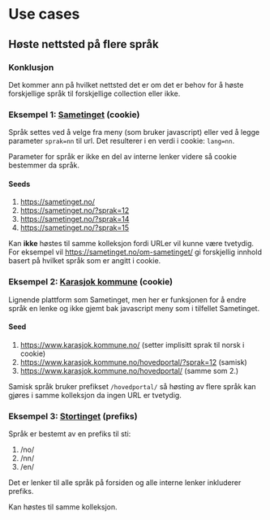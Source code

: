 # Use cases

## Høste nettsted på flere språk

### Konklusjon
Det kommer ann på hvilket nettsted det er om det er behov for å høste forskjellige språk til forskjellige collection eller ikke. 

### Eksempel 1: [Sametinget](https://sametinget.no) (cookie)

Språk settes ved å velge fra meny (som bruker javascript) eller ved å legge parameter `sprak=nn` til url.
Det resulterer i en verdi i cookie: `lang=nn`.

Parameter for språk er ikke en del av interne lenker videre så cookie bestemmer
da språk.

#### Seeds
1. https://sametinget.no/
2. https://sametinget.no/?sprak=12
3. https://sametinget.no/?sprak=14
4. https://sametinget.no/?sprak=15

Kan __ikke__ høstes til samme kolleksjon fordi URLer vil kunne være tvetydig.
For eksempel vil https://sametinget.no/om-sametinget/ gi forskjellig innhold
basert på hvilket språk som er angitt i cookie.

### Eksempel 2: [Karasjok kommune](https://www.karasjok.kommune.no/) (cookie)

Lignende plattform som Sametinget, men her er funksjonen for å endre språk en lenke
og ikke gjemt bak javascript meny som i tilfellet Sametinget.

#### Seed
1. https://www.karasjok.kommune.no/ (setter implisitt sprak til norsk i cookie)
2. https://www.karasjok.kommune.no/hovedportal/?sprak=12 (samisk)
3. https://www.karasjok.kommune.no/hovedportal/ (samme som 2.)

Samisk språk bruker prefikset `/hovedportal/` så høsting av flere språk kan gjøres i samme kolleksjon da ingen URL er tvetydig.




### Eksempel 3: [Stortinget](https://stortinget.no) (prefiks)

Språk er bestemt av en prefiks til sti:
1. /no/
2. /nn/
3. /en/

Det er lenker til alle språk på forsiden og alle interne lenker inkluderer
prefiks.

Kan høstes til samme kolleksjon.
